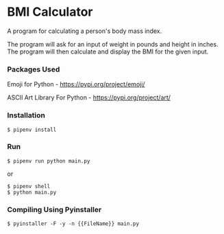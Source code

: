 # BMI Calculator

A program for calculating a person's body mass index.

The program will ask for an input of weight in pounds and height in inches. 
The program will then calculate and display the BMI for the given input.



### Packages Used

Emoji for Python - https://pypi.org/project/emoji/

ASCII Art Library For Python - https://pypi.org/project/art/

### Installation

    $ pipenv install

### Run

    $ pipenv run python main.py

or

    $ pipenv shell
    $ python main.py

### Compiling Using Pyinstaller

    $ pyinstaller -F -y -n {{FileName}} main.py
